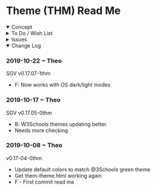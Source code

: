 # Theme (THM) Read Me


<details open >

<summary>Concept</summary>


</details>

<details>

<summary>To Do / Wish List</summary>


</details>

<details>

<summary>Issues</summary>


</details>

<details open>

<summary>Change Log</summary>

### 2019-10-22 ~ Theo

SGV v0.17.07-1thm

* F: Now works with OS dark/light modes


### 2019-10-17 ~ Theo

SGV v0.17.05-0thm

* B: W3Schools themes updating better.
* Needs more checking



### 2019-10-08 ~ Theo

v0.17-04-0thm

* Update default colors to match @3Schools green theme
* Get them-theme.html working again
* F - First commit read me

</details>
